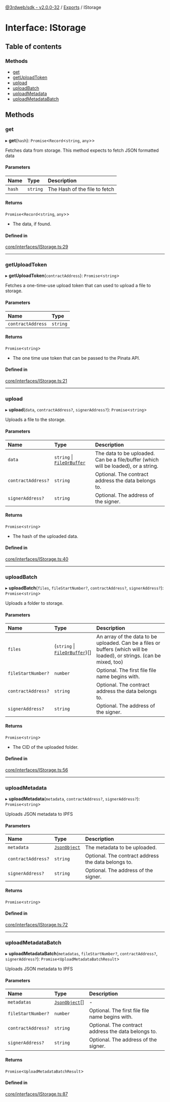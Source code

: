 [@3rdweb/sdk - v2.0.0-32](../README.md) / [Exports](../modules.md) / IStorage

# Interface: IStorage

## Table of contents

### Methods

- [get](IStorage.md#get)
- [getUploadToken](IStorage.md#getuploadtoken)
- [upload](IStorage.md#upload)
- [uploadBatch](IStorage.md#uploadbatch)
- [uploadMetadata](IStorage.md#uploadmetadata)
- [uploadMetadataBatch](IStorage.md#uploadmetadatabatch)

## Methods

### get

▸ **get**(`hash`): `Promise`<`Record`<`string`, `any`\>\>

Fetches data from storage. This method expects to fetch JSON formatted data

#### Parameters

| Name | Type | Description |
| :------ | :------ | :------ |
| `hash` | `string` | The Hash of the file to fetch |

#### Returns

`Promise`<`Record`<`string`, `any`\>\>

- The data, if found.

#### Defined in

[core/interfaces/IStorage.ts:29](https://github.com/nftlabs/nftlabs-sdk-ts/blob/2a7690c/src/core/interfaces/IStorage.ts#L29)

___

### getUploadToken

▸ **getUploadToken**(`contractAddress`): `Promise`<`string`\>

Fetches a one-time-use upload token that can used to upload
a file to storage.

#### Parameters

| Name | Type |
| :------ | :------ |
| `contractAddress` | `string` |

#### Returns

`Promise`<`string`\>

- The one time use token that can be passed to the Pinata API.

#### Defined in

[core/interfaces/IStorage.ts:21](https://github.com/nftlabs/nftlabs-sdk-ts/blob/2a7690c/src/core/interfaces/IStorage.ts#L21)

___

### upload

▸ **upload**(`data`, `contractAddress?`, `signerAddress?`): `Promise`<`string`\>

Uploads a file to the storage.

#### Parameters

| Name | Type | Description |
| :------ | :------ | :------ |
| `data` | `string` \| [`FileOrBuffer`](../modules.md#fileorbuffer) | The data to be uploaded. Can be a file/buffer (which will be loaded), or a string. |
| `contractAddress?` | `string` | Optional. The contract address the data belongs to. |
| `signerAddress?` | `string` | Optional. The address of the signer. |

#### Returns

`Promise`<`string`\>

- The hash of the uploaded data.

#### Defined in

[core/interfaces/IStorage.ts:40](https://github.com/nftlabs/nftlabs-sdk-ts/blob/2a7690c/src/core/interfaces/IStorage.ts#L40)

___

### uploadBatch

▸ **uploadBatch**(`files`, `fileStartNumber?`, `contractAddress?`, `signerAddress?`): `Promise`<`string`\>

Uploads a folder to storage.

#### Parameters

| Name | Type | Description |
| :------ | :------ | :------ |
| `files` | (`string` \| [`FileOrBuffer`](../modules.md#fileorbuffer))[] | An array of the data to be uploaded. Can be a files or buffers (which will be loaded), or strings. (can be mixed, too) |
| `fileStartNumber?` | `number` | Optional. The first file file name begins with. |
| `contractAddress?` | `string` | Optional. The contract address the data belongs to. |
| `signerAddress?` | `string` | Optional. The address of the signer. |

#### Returns

`Promise`<`string`\>

- The CID of the uploaded folder.

#### Defined in

[core/interfaces/IStorage.ts:56](https://github.com/nftlabs/nftlabs-sdk-ts/blob/2a7690c/src/core/interfaces/IStorage.ts#L56)

___

### uploadMetadata

▸ **uploadMetadata**(`metadata`, `contractAddress?`, `signerAddress?`): `Promise`<`string`\>

Uploads JSON metadata to IPFS

#### Parameters

| Name | Type | Description |
| :------ | :------ | :------ |
| `metadata` | [`JsonObject`](../modules.md#jsonobject) | The metadata to be uploaded. |
| `contractAddress?` | `string` | Optional. The contract address the data belongs to. |
| `signerAddress?` | `string` | Optional. The address of the signer. |

#### Returns

`Promise`<`string`\>

#### Defined in

[core/interfaces/IStorage.ts:72](https://github.com/nftlabs/nftlabs-sdk-ts/blob/2a7690c/src/core/interfaces/IStorage.ts#L72)

___

### uploadMetadataBatch

▸ **uploadMetadataBatch**(`metadatas`, `fileStartNumber?`, `contractAddress?`, `signerAddress?`): `Promise`<`UploadMetadataBatchResult`\>

Uploads JSON metadata to IPFS

#### Parameters

| Name | Type | Description |
| :------ | :------ | :------ |
| `metadatas` | [`JsonObject`](../modules.md#jsonobject)[] | - |
| `fileStartNumber?` | `number` | Optional. The first file file name begins with. |
| `contractAddress?` | `string` | Optional. The contract address the data belongs to. |
| `signerAddress?` | `string` | Optional. The address of the signer. |

#### Returns

`Promise`<`UploadMetadataBatchResult`\>

#### Defined in

[core/interfaces/IStorage.ts:87](https://github.com/nftlabs/nftlabs-sdk-ts/blob/2a7690c/src/core/interfaces/IStorage.ts#L87)
